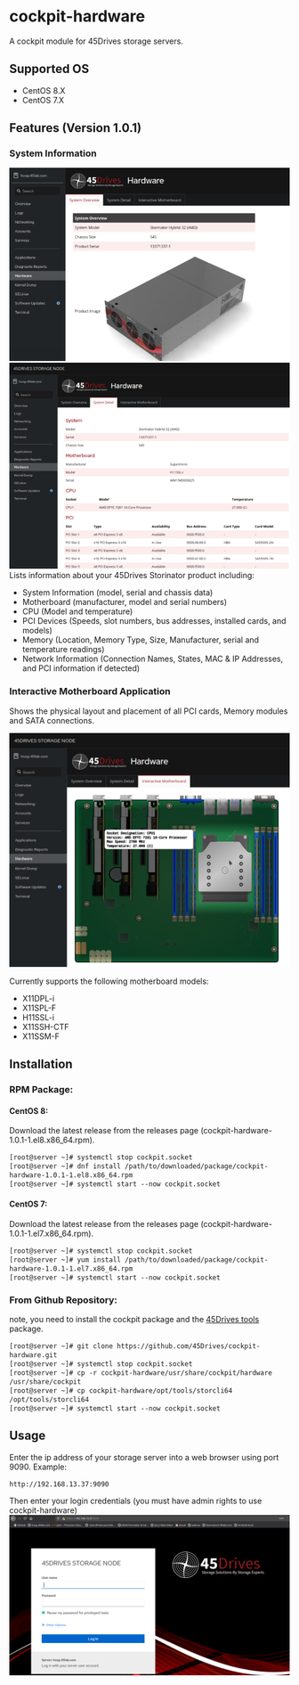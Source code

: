 # cockpit-hardware
A cockpit module for 45Drives storage servers.

## Supported OS
- CentOS 8.X
- CentOS 7.X

## Features (Version 1.0.1)
### System Information
<img src="https://raw.githubusercontent.com/45Drives/cockpit-hardware/master/documentation/system_overview.png">
<img src="https://raw.githubusercontent.com/45Drives/cockpit-hardware/master/documentation/system_detail.png">
Lists information about your 45Drives Storinator product including:

* System Information (model, serial and chassis data)
* Motherboard (manufacturer, model and serial numbers)
* CPU (Model and temperature)
* PCI Devices (Speeds, slot numbers, bus addresses, installed cards, and models)
* Memory (Location, Memory Type, Size, Manufacturer, serial and temperature readings)
* Network Information (Connection Names, States, MAC & IP Addresses, and PCI information if detected)

### Interactive Motherboard Application
Shows the physical layout and placement of all PCI cards, Memory modules and SATA connections. 

<img src="https://raw.githubusercontent.com/45Drives/cockpit-hardware/master/documentation/interactive_motherboard.png">

Currently supports the following motherboard models:
* X11DPL-i
* X11SPL-F
* H11SSL-i
* X11SSH-CTF
* X11SSM-F

## Installation
### RPM Package:
#### CentOS 8:
Download the latest release from the releases page (cockpit-hardware-1.0.1-1.el8.x86_64.rpm).
```
[root@server ~]# systemctl stop cockpit.socket
[root@server ~]# dnf install /path/to/downloaded/package/cockpit-hardware-1.0.1-1.el8.x86_64.rpm
[root@server ~]# systemctl start --now cockpit.socket
```

#### CentOS 7:
Download the latest release from the releases page (cockpit-hardware-1.0.1-1.el7.x86_64.rpm).
```
[root@server ~]# systemctl stop cockpit.socket
[root@server ~]# yum install /path/to/downloaded/package/cockpit-hardware-1.0.1-1.el7.x86_64.rpm
[root@server ~]# systemctl start --now cockpit.socket
```
### From Github Repository:
note, you need to install the cockpit package and the [45Drives tools](https://github.com/45Drives/tools) package. 
```
[root@server ~]# git clone https://github.com/45Drives/cockpit-hardware.git
[root@server ~]# systemctl stop cockpit.socket
[root@server ~]# cp -r cockpit-hardware/usr/share/cockpit/hardware /usr/share/cockpit
[root@server ~]# cp cockpit-hardware/opt/tools/storcli64 /opt/tools/storcli64
[root@server ~]# systemctl start --now cockpit.socket

```

## Usage
Enter the ip address of your storage server into a web browser using port 9090.
Example:
```
http://192.168.13.37:9090
```
Then enter your login credentials (you must have admin rights to use cockpit-hardware)
<img src="https://raw.githubusercontent.com/45Drives/cockpit-hardware/master/documentation/login.png">
